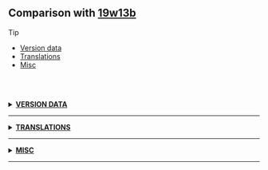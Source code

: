 ## Comparison with [19w13b](https://github.com/PixiGeko/Minecraft-generated-data/tree/19w13b)

> [!TIP]
> - [Version data](#version-data)
> - [Translations](#translations)
> - [Misc](#misc)

<br/><br/>
<details><summary><b><ins>VERSION DATA</ins></b><a name="version-data"></a></summary>
<br/>
<table><tr><th></th><th align="left">19w13b</th><th>19w14a</th></tr><tr><td>World version</td><td><pre>1943</pre></td><td><pre>1944</pre></td></tr><tr><td>Protocol version</td><td><pre>469</pre></td><td><pre>470</pre></td></tr></table>
</details>
<hr/>
<details><summary><b><ins>TRANSLATIONS</ins></b><a name="translations"></a></summary>
<br/>
<details>
<summary>
Keys
</summary>

```diff
+ narrator.controls.bound: %s is bound to %s
+ narrator.controls.reset: Reset %s button
+ narrator.controls.unbound: %s is not bound
+ narrator.loading.done: Done
+ narrator.select.world: Selected %s, last played: %s, %s, %s, version: %s
```

</details>
<details>
<summary>
Changes
</summary>
<br/>
<table>
<tr><th>Name</th><th>19w13b</th><th>19w14a</th></tr>
<tr><th align="left"><div style="width:290px">narrator.button.difficulty_lock</div></th><td>Difficulity lock</td><td>Difficulty lock</td></tr>
<tr><th align="left"><div style="width:290px">narrator.loading</div></th><td>Loading</td><td>Loading: %s</td></tr>
<tr><th align="left"><div style="width:290px">block.minecraft.jigsaw</div></th><td>Jigsaw block</td><td>Jigsaw Block</td></tr>
</table>
<br/>
</details>
</details>
<hr/>
<details><summary><b><ins>MISC</ins></b><a name="misc"></a></summary>
<br/>
<details>
<summary>
splashes
</summary>

```diff
+ It came from space.
```

</details>
</details>
<hr/>